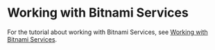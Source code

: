 # Working with Bitnami Services

For the tutorial about working with Bitnami Services, see [Working with Bitnami Services](../../bitnami-services/tutorials/working-with-bitnami-services.hbs.md).
